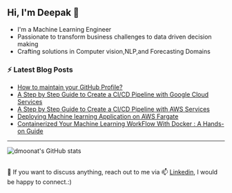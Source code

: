 ## Hi, I'm Deepak 👋

- I'm a Machine Learning Engineer<!-- currently working for <a href="https://quantiphi.com/">Quantiphi</a>-->
- Passionate to transform business challenges to data driven decision making
- Crafting solutions in Computer vision,NLP,and Forecasting Domains

### ⚡ Latest Blog Posts
<!-- BLOG-POST-LIST:START -->
- [How to maintain your GitHub Profile?](https://www.analyticsvidhya.com/blog/2021/12/github-profile-and-its-maintenance/)
- [A Step by Step Guide to Create a CI/CD Pipeline with Google Cloud Services](https://www.analyticsvidhya.com/blog/2021/08/a-step-by-step-guide-to-create-a-ci-cd-pipeline-with-google-cloud-services/)
- [A Step by Step Guide to Create a CI/CD Pipeline with AWS Services](https://www.analyticsvidhya.com/blog/2021/07/a-step-by-step-guide-to-create-a-ci-cd-pipeline-with-aws-services/)
- [Deploying Machine learning Application on AWS Fargate](https://www.analyticsvidhya.com/blog/2021/06/deploying-machine-learning-application-on-aws-fargate/)
- [Containerized Your Machine Learning WorkFlow With Docker : A Hands-on Guide](https://www.analyticsvidhya.com/blog/2021/06/a-hands-on-guide-to-containerized-your-machine-learning-workflow-with-docker/)
<!-- BLOG-POST-LIST:END -->

---

![dmoonat's GitHub stats](https://github-readme-stats.vercel.app/api?username=dmoonat&hide=contribs,prs&count_private=true&show_icons=true&theme=radical)

<!--
---

[![Top Langs](https://github-readme-stats.vercel.app/api/top-langs/?username=dmoonat&layout=compact)](https://github.com/anuraghazra/github-readme-stats)

---
-->
<br/>
💬 If you want to discuss anything, reach out to me via 📫 <a href="https://www.linkedin.com/in/deepak-moonat-977ab1140">Linkedin</a>, I would be happy to connect.:) 


<!--
**dmoonat/dmoonat** is a ✨ _special_ ✨ repository because its `README.md` (this file) appears on your GitHub profile.

Here are some ideas to get you started:

- 🔭 I’m currently working on ...
- 🌱 I’m currently learning ...
- 👯 I’m looking to collaborate on ...
- 🤔 I’m looking for help with ...
- 💬 Ask me about ...
- 📫 How to reach me: ...
- 😄 Pronouns: ...
- ⚡ Fun fact: ...
-->
